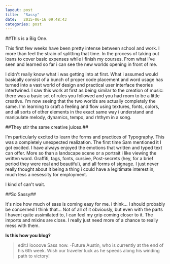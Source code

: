 ```yaml
---
layout: post
title:  "Sassy"
date:   2015-06-16 09:48:43
categories: post
---
```


##This is a Big One.

This first few weeks have been pretty intense between school and work. I more than feel the strain of splitting that time. In the process of taking out loans to cover basic expenses while i finish my courses. From what i've seen and learned so far i can see the new worlds opening in front of me. 

I didn't really know what i was getting into at first. What i assumed would basically consist of a bunch of proper code placement and word usage has turned into a vast world of design and practical user interface theories intertwined. I saw this work at first as being similar to the creation of music: there was a basic set of rules you followed and you had room to be a little creative. I'm now seeing that the two worlds are actually completely the same. I'm learning to craft a feeling and flow using textures, fonts, colors, and all sorts of other elements in the exact same way i understand and manipulate melody, dynamics, tempo, and rhthym in a song. 

##They stir the same creative juices.##

I'm particularly excited to learn the forms and practices of Typography. This was a completely unexpected realization. The first time Sam mentioned it I got excited. I have always enjoyed the emotions that written and typed text can offer. More so than a landscape scene or a portrait i like viewing the written word. Graffiti, tags, fonts, cursive, Post-secrets (hey, for a brief period they were real and beautiful), and all forms of signage. I just never really thought about it being a thing i could have a legitimate interest in, much less a nesessity for employment. 

I kind of can't wait. 

##So Sassy##

It's nice how much of sass is coming easy for me. i think... I should probably be concerned I think that... Not of all of it obviously, but even with the parts I havent quite assimilated to, I can feel my grip coming closer to it. The imports and mixins are close. I really just need more of a chance to really mess with them. 

**Is this how you blog?**

>edit:I loooove Sass now. 
>-Future Austin, who is currently at the end of his 6th week. Wish our traveler luck as he speeds along his winding path to victory!